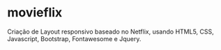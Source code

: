 # movieflix
Criação de Layout responsivo baseado no Netflix, usando HTML5, CSS, Javascript, Bootstrap, Fontawesome e Jquery.
